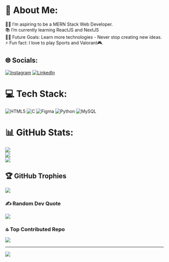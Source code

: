 # 💫 About Me:
👨‍💻 I’m aspiring to be a MERN Stack Web Developer.<br>📚 I’m currently learning ReactJS and NextJS<br>💪🏼 Future Goals: Learn more technologies - Never stop creating new ideas.<br>⚡ Fun fact: I love to play Sports and Valorant🎮.


## 🌐 Socials:
 [![Instagram](https://img.shields.io/badge/Instagram-%23E4405F.svg?logo=Instagram&logoColor=white)](https://instagram.com/akshitbhandari19) [![LinkedIn](https://img.shields.io/badge/LinkedIn-%230077B5.svg?logo=linkedin&logoColor=white)](https://linkedin.com/in/akshitbhandaricodes) 

# 💻 Tech Stack:
![HTML5](https://img.shields.io/badge/html5-%23E34F26.svg?style=for-the-badge&logo=html5&logoColor=white) ![C](https://img.shields.io/badge/c-%2300599C.svg?style=for-the-badge&logo=c&logoColor=white) ![Figma](https://img.shields.io/badge/figma-%23F24E1E.svg?style=for-the-badge&logo=figma&logoColor=white) ![Python](https://img.shields.io/badge/python-3670A0?style=for-the-badge&logo=python&logoColor=ffdd54) ![MySQL](https://img.shields.io/badge/mysql-4479A1.svg?style=for-the-badge&logo=mysql&logoColor=white)
# 📊 GitHub Stats:
![](https://github-readme-stats.vercel.app/api?username=AkshitBhandariCodes&theme=dark&hide_border=false&include_all_commits=false&count_private=false)<br/>
![](https://github-readme-streak-stats.herokuapp.com/?user=AkshitBhandariCodes&theme=dark&hide_border=false)<br/>
![](https://github-readme-stats.vercel.app/api/top-langs/?username=AkshitBhandariCodes&theme=dark&hide_border=false&include_all_commits=false&count_private=false&layout=compact)

## 🏆 GitHub Trophies
![](https://github-profile-trophy.vercel.app/?username=AkshitBhandariCodes&theme=radical&no-frame=false&no-bg=false&margin-w=4)

### ✍️ Random Dev Quote
![](https://quotes-github-readme.vercel.app/api?type=horizontal&theme=radical)

### 🔝 Top Contributed Repo
![](https://github-contributor-stats.vercel.app/api?username=AkshitBhandariCodes&limit=5&theme=radical&combine_all_yearly_contributions=true)

---
[![](https://visitcount.itsvg.in/api?id=AkshitBhandariCodes&icon=0&color=0)](https://visitcount.itsvg.in)

<!-- Proudly created with GPRM ( https://gprm.itsvg.in ) -->

